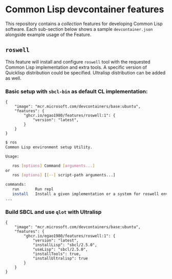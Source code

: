 # Common Lisp devcontainer features

This repository contains a _collection_ features for developing Common Lisp software. Each sub-section below shows a sample `devcontainer.json` alongside example usage of the Feature.

## `roswell`

This feature will install and configure `roswell` tool with the requested Common Lisp implementation and extra tools. A specific version of Quicklisp distribution could be specified. Ultralisp distribution can be added as well.

### Basic setup with `sbcl-bin` as default CL implementation:

```jsonc
{
    "image": "mcr.microsoft.com/devcontainers/base:ubuntu",
    "features": {
        "ghcr.io/egao1980/features/roswell:1": {
            "version": "latest",
        }
    }
}
```

```bash
$ ros 
Common Lisp environment setup Utility.

Usage:

   ros [options] Command [arguments...]
or
   ros [options] [[--] script-path arguments...]

commands:
   run       Run repl
   install   Install a given implementation or a system for roswell environment
...
```

### Build SBCL and use `qlot` with Ultralisp

```jsonc
{
    "image": "mcr.microsoft.com/devcontainers/base:ubuntu",
    "features": {
        "ghcr.io/egao1980/features/roswell:1": {
            "version": "latest",
            "installLisp": "sbcl/2.5.0",
            "useLisp": "sbcl/2.5.0",
            "installTools": true,
            "installUltralisp": true
        }
    }
}
```
